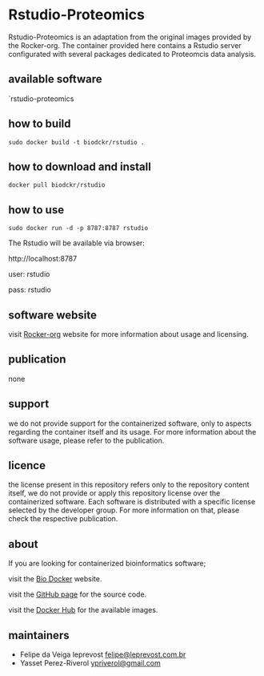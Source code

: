 Rstudio-Proteomics
=====
Rstudio-Proteomics is an adaptation from the original images provided by the Rocker-org. The container provided here contains a Rstudio server configurated with several packages dedicated to Proteomcis data analysis.


available software
--------
`rstudio-proteomics


how to build
------------
`sudo docker build -t biodckr/rstudio .`


how to download and install
---------------------------
`docker pull biodckr/rstudio`


how to use
------------
`sudo docker run -d -p 8787:8787 rstudio`

The Rstudio will be available via browser:


http://localhost:8787


user: rstudio


pass: rstudio


software website
----------------
visit [Rocker-org](https://github.com/rocker-org) website for more information about usage and licensing.


publication
-----------
none


support
-------
we do not provide support for the containerized software, only to aspects regarding the container itself
and its usage. For more information about the software usage, please refer to the publication.


licence
-------
the license present in this repository refers only to the repository content itself, we do not provide or
apply this repository license over the containerized software. Each software is distributed with a specific
license selected by the developer group. For more information on that, please check the respective publication.


about
-----
If you are looking for containerized bioinformatics software;

visit the [Bio Docker](http://biodocker.github.io "Bio Docker") website.

visit the [GitHub page](https://github.com/BioDocker/) for the source code.

visit the [Docker Hub](https://registry.hub.docker.com/repos/biodckr/) for the available images.


maintainers
-----------
* Felipe da Veiga leprevost <felipe@leprevost.com.br>
* Yasset Perez-Riverol <ypriverol@gmail.com>
